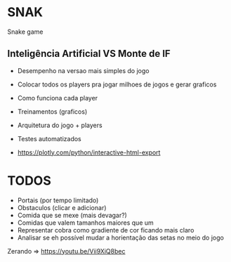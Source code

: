 # SNAK

Snake game

## Inteligência Artificial VS Monte de IF

- Desempenho na versao mais simples do jogo
- Colocar todos os players pra jogar milhoes de jogos e gerar graficos
- Como funciona cada player
- Treinamentos (graficos)
- Arquitetura do jogo + players
- Testes automatizados


- https://plotly.com/python/interactive-html-export

# TODOS

- Portais (por tempo limitado)
- Obstaculos (clicar e adicionar)
- Comida que se mexe (mais devagar?)
- Comidas que valem tamanhos maiores que um
- Representar cobra como gradiente de cor ficando mais claro
- Analisar se eh possível mudar a horientação das setas no meio do jogo

Zerando => https://youtu.be/Vii9XiQ8bec
